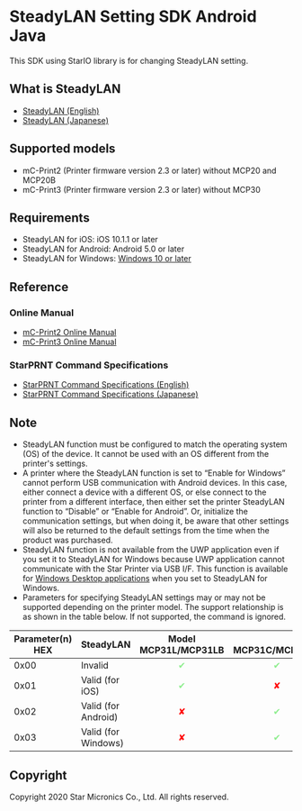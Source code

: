 # SteadyLAN Setting SDK Android Java

This SDK using StarIO library is for changing SteadyLAN setting.

## What is SteadyLAN
- [SteadyLAN (English)](https://www.star-m.jp/products/s_print/mcprint3/manual/en/settings/SteadyLAN.htm)
- [SteadyLAN (Japanese)](https://www.star-m.jp/products/s_print/mcprint3/manual/ja/settings/SteadyLAN.htm)                      

## Supported models
- mC-Print2 (Printer firmware version 2.3 or later) without MCP20 and MCP20B
- mC-Print3 (Printer firmware version 2.3 or later) without MCP30

## Requirements
- SteadyLAN for iOS: iOS 10.1.1 or later
- SteadyLAN for Android: Android 5.0 or later
- SteadyLAN for Windows: <u>Windows 10 or later</u>

## Reference
### Online Manual
- [mC-Print2 Online Manual](http://www.star-m.jp/mcprint2-oml.html)
- [mC-Print3 Online Manual](http://www.star-m.jp/mcprint3-oml.html)

### StarPRNT Command Specifications
- [StarPRNT Command Specifications (English)](https://www.starmicronics.com/support/Mannualfolder/StarPRNT_cm_en.pdf)
- [StarPRNT Command Specifications (Japanese)](http://sp-support.star-m.jp/Mannualfolder/starprnt_cm_jp.pdf)

## Note
- SteadyLAN function must be configured to match the operating system (OS) of the device. It cannot be used with an OS different from the printer's settings.
- A printer where the SteadyLAN function is set to “Enable for Windows” cannot perform USB communication with Android devices. In this case, either connect a device with a different OS, or else connect to the printer from a different interface, then either set the printer SteadyLAN function to “Disable” or “Enable for Android”. Or, initialize the communication settings, but when doing it, be aware that other settings will also be returned to the default settings from the time when the product was purchased.
- SteadyLAN function is not available from the UWP application even if you set it to SteadyLAN for Windows because UWP application cannot communicate with the Star Printer via USB I/F.
This function is available for [Windows Desktop applications](https://github.com/star-micronics/SteadyLAN-Setting-SDK-WindowsDesktop-Labs) when you set to SteadyLAN for Windows.
- Parameters for specifying SteadyLAN settings may or may not be supported depending on the printer model.
The support relationship is as shown in the table below. If not supported, the command is ignored.

| Parameter(n)<br>HEX | SteadyLAN | Model<br>MCP31L/MCP31LB | <br>MCP31C/MCP31CB | <br>MCP30 | <br>MCP21L | <br>MCP20/MCP20B |
| ---- | ---- | ---- | ---- | ---- | ---- | ---- |
| 0x00 | Invalid | <div style="text-align: center; color: lightgreen;">✔</div> | <div style="text-align: center; color: lightgreen;">✔</div> | <div style="text-align: center; color: red;">✘</div> | <div style="text-align: center; color: lightgreen;">✔</div> | <div style="text-align: center; color: red;">✘</div> |
| 0x01 | Valid (for iOS) | <div style="text-align: center; color: lightgreen;">✔</div> | <div style="text-align: center; color: red;">✘</div> | <div style="text-align: center; color: red;">✘</div> | <div style="text-align: center; color: lightgreen;">✔</div> | <div style="text-align: center; color: red;">✘</div> |
| 0x02 | Valid (for Android) | <div style="text-align: center; color: red;">✘</div> | <div style="text-align: center; color: lightgreen;">✔</div> | <div style="text-align: center; color: red;">✘</div> | <div style="text-align: center; color: red;">✘</div> | <div style="text-align: center; color: red;">✘</div> |
| 0x03 | Valid (for Windows) | <div style="text-align: center; color: red;">✘</div> | <div style="text-align: center; color: lightgreen;">✔</div> | <div style="text-align: center; color: red;">✘</div> | <div style="text-align: center; color: red;">✘</div> | <div style="text-align: center; color: red;">✘</div> |

## Copyright

Copyright 2020 Star Micronics Co., Ltd. All rights reserved.